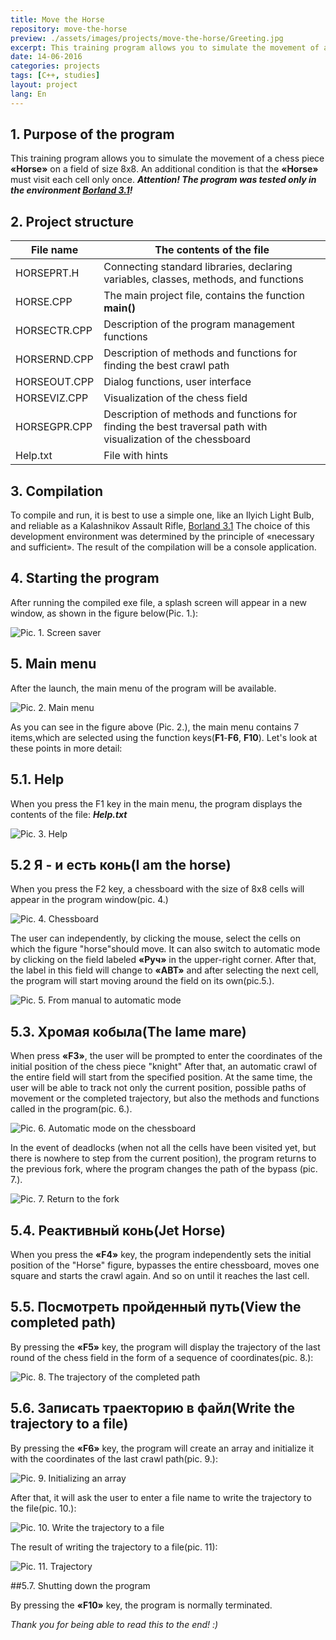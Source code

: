 ```yaml
---
title: Move the Horse
repository: move-the-horse
preview: ./assets/images/projects/move-the-horse/Greeting.jpg
excerpt: This training program allows you to simulate the movement of a chess piece «Horse» on a field of size 8x8. An additional condition is that the «Horse» must visit each cell only once...
date: 14-06-2016
categories: projects
tags: [C++, studies]
layout: project
lang: En
---
```


## 1. Purpose of the program

This training program allows you to simulate the movement of a chess piece **«Horse»** on a field of size 8x8.
An additional condition is that the **«Horse»** must visit each cell only once.
_**Attention! The program was tested only in the environment [Borland 3.1](http://ci-plus-plus-snachala.ru/?p=121)!**_

## 2. Project structure

File name       | The contents of the file
----------------|-------------------------
HORSEPRT.H      | Connecting standard libraries, declaring variables, classes, methods, and functions
HORSE.CPP       | The main project file, contains the function **main()**
HORSECTR.CPP    | Description of the program management functions
HORSERND.CPP    | Description of methods and functions for finding the best crawl path
HORSEOUT.CPP    | Dialog functions, user interface
HORSEVIZ.CPP    | Visualization of the chess field
HORSEGPR.CPP    | Description of methods and functions for finding the best traversal path with visualization of the chessboard
Help.txt        | File with hints

## 3. Compilation

To compile and run, it is best to use a simple one, like an Ilyich Light Bulb, and reliable as a Kalashnikov Assault Rifle, [Borland 3.1](http://ci-plus-plus-snachala.ru/?p=121)
The choice of this development environment was determined by the principle of «necessary and sufficient».
The result of the compilation will be a console application.


## 4. Starting the program

After running the compiled exe file, a splash screen will appear in a new window, as shown in the figure below(Pic. 1.):

![Pic. 1. Screen saver](/assets/images/projects/move-the-horse/Greeting.jpg?raw=true "Pic. 1. Screen saver")

## 5. Main menu

After the launch, the main menu of the program will be available.

![Pic. 2. Main menu](/assets/images/projects/move-the-horse/Main-menu.jpg?raw=true "Pic. 2. Main menu")

As you can see in the figure above (Pic. 2.), the main menu contains 7 items,which are selected using the function keys(**F1**-**F6**, **F10**).
Let's look at these points in more detail:

## 5.1. Help

When you press the F1 key in the main menu, the program displays the contents of the file: _**Help.txt**_

![Pic. 3. Help](/assets/images/projects/move-the-horse/Help.jpg?raw=true "Pic. 3. Help")

## 5.2 Я - и есть конь(I am the horse)

When you press the F2 key, a chessboard with the size of 8x8 cells will appear in the program window(pic. 4.)

![Pic. 4. Chessboard](/assets/images/projects/move-the-horse/Manual-mode-bypass.jpg?raw=true "Pic. 4. Chessboard")

The user can independently, by clicking the mouse, select the cells on which the figure "horse"should move.
It can also switch to automatic mode by clicking on the field labeled **«Руч»** in the upper-right corner.
After that, the label in this field will change to **«АВТ»** and after selecting the next cell, the program will start moving around the field on its own(pic.5.).

![Pic. 5. From manual to automatic mode](/assets/images/projects/move-the-horse/The-transition-from-manual-to-automatic-mode.jpg?raw=true "Pic. 5. From manual to automatic mode")

## 5.3. Хромая кобыла(The lame mare)

When press **«F3»**, the user will be prompted to enter the coordinates of the initial position of the chess piece "knight"
After that, an automatic crawl of the entire field will start from the specified position.
At the same time, the user will be able to track not only the current position, possible paths of movement or the completed trajectory,
but also the methods and functions called in the program(pic. 6.).

![Pic. 6. Automatic mode on the chessboard](/assets/images/projects/move-the-horse/Semi-automatic-mode.jpg?raw=true "Pic. 5. Automatic mode on the chessboard")

In the event of deadlocks (when not all the cells have been visited yet, but there is nowhere to step from the current position), the program returns to the previous fork, where the program changes the path of the bypass (pic. 7.).

![Pic. 7. Return to the fork](/assets/images/projects/move-the-horse/Rollback.jpg?raw=true "Pic. 5. Return to the fork")

## 5.4. Реактивный конь(Jet Horse)

When you press the **«F4»** key, the program independently sets the initial position of the "Horse" figure, bypasses the entire chessboard, moves one square and starts the crawl again. And so on until it reaches the last cell.

## 5.5. Посмотреть пройденный путь(View the completed path)

By pressing the **«F5»** key, the program will display the trajectory of the last round of the chess field in the form of a sequence of coordinates(pic. 8.):

![Pic. 8. The trajectory of the completed path](/assets/images/projects/move-the-horse/The-path.jpg?raw=true "Pic. 8. The trajectory of the completed path")

## 5.6. Записать траекторию в файл(Write the trajectory to a file)

By pressing the **«F6»** key, the program will create an array and initialize it with the coordinates of the last crawl path(pic. 9.):

![Pic. 9. Initializing an array](/assets/images/projects/move-the-horse/Initialize-array-for-output-trajectory-file.jpg?raw=true "Pic. 9. Initializing an array")

After that, it will ask the user to enter a file name to write the trajectory to the file(pic. 10.):

![Pic. 10. Write the trajectory to a  file](/assets/images/projects/move-the-horse/Save-trajectory-to-file.jpg?raw=true "Pic. 10. Write the trajectory to a  file")

The result of writing the trajectory to a file(pic. 11):

![Pic. 11. Trajectory](/assets/images/projects/move-the-horse/track.jpg?raw=true "Pic. 11. Trajectory")

##5.7. Shutting down the program

By pressing the **«F10»** key, the program is normally terminated.

_Thank you for being able to read this to the end! :)_
